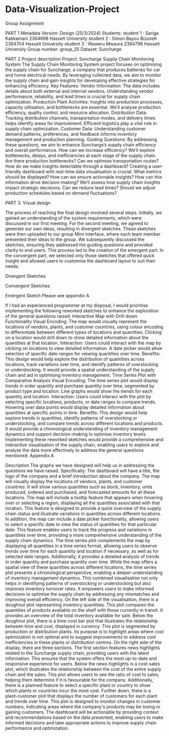 # Data-Visualization-Project
Group Assignment

PART 1 Metadata
Version: Design (25/3/2024)
Students: student 1 : Sariga Kakkamani 2364698 Hasselt University
student 2 : Simon Bayou Bizuneh 2364704 Hasselt University
student 3 : Waweru Mwaura 2364796 Hasselt University
Group number: group_35
Dataset: Suncharge

PART 2 Project description
Project: Suncharge Supply Chain Monitoring System
The Supply Chain Monitoring System project focuses on optimising the supply chain for Suncharge, a company that produces batteries for car and home electrical needs. By leveraging collected data, we aim to monitor the supply chain and gain insights for developing effective strategies for enhancing efficiency.
Key Features:
Vendor Information: The data includes details about both external and internal vendors. Understanding vendor performance, reliability, and lead times is crucial for supply chain optimization.
Production Plant Activities: Insights into production processes, capacity utilisation, and bottlenecks are essential. We’ll analyse production efficiency, quality control, and resource allocation.
Distribution Data: Tracking distribution channels, transportation modes, and delivery times helps identify areas for improvement. Efficient logistics play a vital role in supply chain optimization.
Customer Data: Understanding customer demand patterns, preferences, and feedback informs inventory management and production planning.
Guiding Questions:
By addressing these questions, we aim to enhance Suncharge’s supply chain efficiency and overall performance.
How can we increase efficiency? We’ll explore bottlenecks, delays, and inefficiencies at each stage of the supply chain. Are there production bottlenecks? Can we optimise transportation routes?
How do we make insights detectable through a dashboard? Creating a user-friendly dashboard with real-time data visualisation is crucial. What metrics should be displayed? How can we ensure actionable insights?
How can this information drive decision-making? We’ll assess how supply chain insights impact strategic decisions. Can we reduce lead times? Should we adjust production schedules based on demand fluctuations?









PART 3. Visual design

The process of reaching the final design involved several steps. Initially, we gained an understanding of the system requirements, which were discussed in our first meeting. For the second meeting, we agreed to generate our own ideas, resulting in divergent sketches. These sketches were then uploaded to our group Miro interface, where each team member presented their ideas to the group. We subsequently discussed the sketches, ensuring they addressed the guiding questions and provided clarity to end users. This process led to the creation of the emergent part. In the convergent part, we selected only those sketches that offered quick insight and allowed users to customise the dashboard layout to suit their needs.

Divergent Sketches



Convergent Sketches








Emergent Sketch
  Please see appendix A

If I had an experienced programmer at my disposal, I would prioritise implementing the following reworked sketches to enhance the exploration of the general questions raised:
Interactive Map with Drill-down Functionality
Visual Encoding: The map would visually represent the locations of vendors, plants, and customer countries, using colour encoding to differentiate between different types of locations and quantities. Clicking on a location would drill down to show detailed information about the quantities at that location.
Interaction: Users could interact with the map by clicking on locations to view detailed information. A date picker would allow selection of specific date ranges for viewing quantities over time.
Benefits: This design would help explore the distribution of quantities across locations, track variations over time, and identify patterns of overstocking or understocking. It would provide a spatial understanding of the supply chain and aid in optimising inventory management.
Time Series Plot with Comparative Analysis
Visual Encoding: The time series plot would display trends in order quantity and purchase quantity over time, segmented by product type and location. Line graphs would show the trends for each quantity and location.
Interaction: Users could interact with the plot by selecting specific locations, products, or date ranges to compare trends. Hovering over data points would display detailed information about quantities at specific points in time.
Benefits: This design would help explore trends in quantities, identify patterns of overstocking or understocking, and compare trends across different locations and products. It would provide a chronological understanding of inventory management dynamics and support decision-making to optimise inventory levels.
Implementing these reworked sketches would provide a comprehensive and interactive visualisation of the supply chain, enabling users to explore and analyse the data more effectively to address the general questions mentioned.
Appendix A

Description 
The graphs we have designed will help us in addressing the questions we have raised. Specifically:
The dashboard will have a title, the logo of the company and a brief introduction about the company. 
The map will visually display the locations of vendors, plants, and customer countries. It will show various quantities such as stock, inventory, units produced, ordered and purchased, and forecasted amounts for all these locations. The map will include a tooltip feature that appears when hovering over or selecting a region, displaying all the quantities associated with that location. This feature is designed to provide a quick overview of the supply chain status and illustrate variations in quantities across different locations.  In addition, the map can include a date picker functionality, allowing users to select a specific date to view the status of quantities for that particular date. This feature enables users to track the progress and variations in quantities over time, providing a more comprehensive understanding of the supply chain dynamics.
The time series plot complements the map by displaying all quantities in a time series format, allowing users to observe trends over time for each quantity and location if necessary, as well as for selected date ranges. Additionally, it provides a detailed analysis of trends in order quantity and purchase quantity over time. While the map offers a spatial view of these quantities across different locations, the time series plot presents a chronological perspective, enabling a deeper understanding of inventory management dynamics. This combined visualisation not only helps in identifying patterns of overstocking or understocking but also improves inventory turnover rates. It empowers users to make informed decisions to optimise the supply chain by addressing any mismatches and improving overall efficiency.
On the left side of the visualisation, there is a doughnut plot representing inventory quantities. This plot compares the quantities of products available on the shelf with those currently in transit. It provides an overview of the total inventory available for sale. Below the doughnut plot, there is a time-cost bar plot that illustrates the relationship between time and cost, displayed in currency. This plot is segmented by production or distribution plants. Its purpose is to highlight areas where cost optimization is not optimal and to suggest improvements to address cost inefficiencies in these plants or distribution centres.
On the right side of the display, there are three sections. The first section features news highlights related to the Suncharge supply chain, providing users with the latest information. This ensures that the system offers the most up-to-date and responsive experience for users.
Below the news highlights is a cost-sales plot, which illustrates the relationship between the cost of the entire supply chain and the sales. This plot allows users to see the ratio of cost to sales, helping them determine if it is favourable for the company. Additionally, there is a planned feature to select a specific plant or country to show which plants or countries incur the most cost.
Further down, there is a plant-customer plot that displays the number of customers for each plant and trends over time. This plot is designed to monitor changes in customer numbers, indicating areas where the company's products may be losing or gaining customers.
The dashboard will be actionable by providing context and recommendations based on the data presented, enabling users to make informed decisions and take appropriate actions to improve supply chain performance and optimization.




